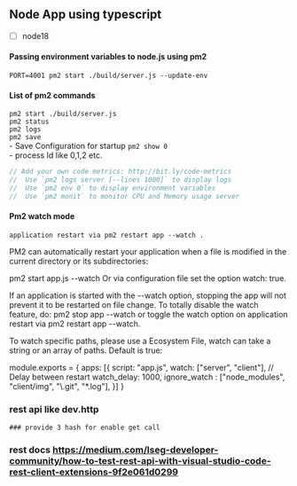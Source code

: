 ## Node App using typescript

-[ ] node18

#### Passing environment variables to node.js using pm2

`PORT=4001 pm2 start ./build/server.js --update-env` <br>

#### List of pm2 commands

`pm2 start ./build/server.js`<br>
`pm2 status`<br>
`pm2 logs`<br>
`pm2 save`<br> - Save Configuration for startup
`pm2 show 0`<br> - process Id like 0,1,2 etc.

```ts
// Add your own code metrics: http://bit.ly/code-metrics
//  Use `pm2 logs server [--lines 1000]` to display logs
//  Use `pm2 env 0` to display environment variables
//  Use `pm2 monit` to monitor CPU and Memory usage server
```

#### Pm2 watch mode

`application restart via pm2 restart app --watch .` <br>

PM2 can automatically restart your application when a file is modified in the current directory or its subdirectories:

pm2 start app.js --watch
Or via configuration file set the option watch: true.

If an application is started with the --watch option, stopping the app will not prevent it to be restarted on file change. To totally disable the watch feature, do: pm2 stop app --watch or toggle the watch option on application restart via pm2 restart app --watch.

To watch specific paths, please use a Ecosystem File, watch can take a string or an array of paths. Default is true:

module.exports = {
apps: [{
script: "app.js",
watch: ["server", "client"],
// Delay between restart
watch_delay: 1000,
ignore_watch : ["node_modules", "client/img", "\\.git", "*.log"],
}]
}

### rest api like dev.http

`### provide 3 hash for enable get call` <br>

### rest docs https://medium.com/lseg-developer-community/how-to-test-rest-api-with-visual-studio-code-rest-client-extensions-9f2e061d0299

